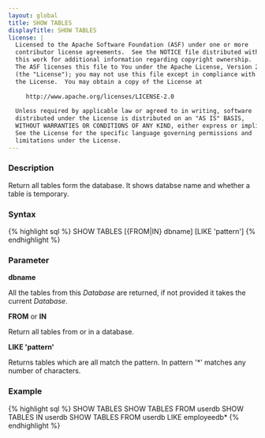 ```yaml
---
layout: global
title: SHOW TABLES
displayTitle: SHOW TABLES
license: |
  Licensed to the Apache Software Foundation (ASF) under one or more
  contributor license agreements.  See the NOTICE file distributed with
  this work for additional information regarding copyright ownership.
  The ASF licenses this file to You under the Apache License, Version 2.0
  (the "License"); you may not use this file except in compliance with
  the License.  You may obtain a copy of the License at
 
     http://www.apache.org/licenses/LICENSE-2.0
 
  Unless required by applicable law or agreed to in writing, software
  distributed under the License is distributed on an "AS IS" BASIS,
  WITHOUT WARRANTIES OR CONDITIONS OF ANY KIND, either express or implied.
  See the License for the specific language governing permissions and
  limitations under the License.
---
```

### Description
Return all tables form the database. It shows databse name and whether a table is temporary.

### Syntax
{% highlight sql %}
SHOW TABLES [{FROM|IN} dbname] [LIKE 'pattern']
{% endhighlight %}

### Parameter

 **dbname**

 All the tables from this *Database* are returned, if not provided it takes the current *Database*.

 **FROM** or **IN**

 Return all tables from or in a database.

 **LIKE 'pattern'**

 Returns tables which are all match the pattern. In pattern '*' matches any number of characters.


### Example
{% highlight sql %}
SHOW TABLES
SHOW TABLES FROM userdb
SHOW TABLES IN userdb
SHOW TABLES FROM userdb LIKE employeedb*
{% endhighlight %}

